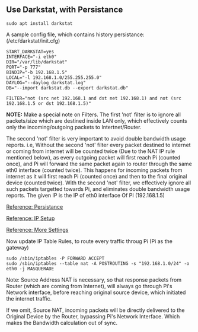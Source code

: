 ## Use Darkstat, with Persistance

    sudo apt install darkstat
  

A sample config file, which contains history persistance: (/etc/darkstat/init.cfg)


    START_DARKSTAT=yes
    INTERFACE="-i eth0"
    DIR="/var/lib/darkstat"
    PORT="-p 777"
    BINDIP="-b 192.168.1.5"
    LOCAL="-l 192.168.1.0/255.255.255.0"
    DAYLOG="--daylog darkstat.log"
    DB="--import darkstat.db --export darkstat.db"
    
    FILTER="not (src net 192.168.1 and dst net 192.168.1) and not (src 192.168.1.5 or dst 192.168.1.5)"


**NOTE:**  Make a special note on Filters. The first 'not' filter is to ignore all packets/size which are destined inside LAN only, which effectively counts only the incoming/outgoing packets to Intertnet/Router.

The second 'not' filter is very important to avoid double bandwidth usage reports. i.e, Without the second 'not' filter every packet destined to internet or coming from internet will be counted twice (Due to the NAT IP rule mentioned below), as every outgoing packet will first reach Pi (counted once), and Pi will forward the same packet again to router through the same eth0 interface (counted twice). This happens for incoming packets from internet as it will first reach Pi (counted once) and then to the final original device (counted twice). With the second 'not' filter, we effectively ignore all such packets targetted towards Pi, and eliminates double bandwidth usage reports. The given IP is the IP of eth0 interface Of PI (192.168.1.5)

[Reference: Persistance](https://www.mail-archive.com/debian-bugs-dist@lists.debian.org/msg781866.html)

[Reference: IP Setup](https://www.unixmen.com/darkstat-web-based-network-statistics-gatherer-2/)

[Reference: More Settings](https://www.ctrl.blog/entry/fedora-darkstat.html)


Now update IP Table Rules, to route every traffic throug Pi (Pi as the gateway)

    sudo /sbin/iptables -P FORWARD ACCEPT
    sudo /sbin/iptables --table nat -A POSTROUTING -s "192.168.1.0/24" -o eth0 -j MASQUERADE
        
Note: Source Address NAT is necessary, so that response packets from Router (which are coming from Internet), will always go through Pi's Network interface, before reaching original source device, which initiated the internet traffic.

If we omit, Source NAT, incoming packets will be directly delivered to the Original Device by the Router, bypassing Pi's Network Interface. Which makes the Bandwidth calculation out of sync.
